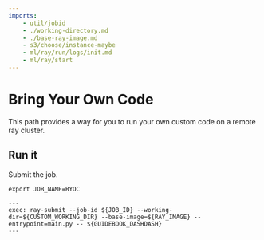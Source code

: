 ```yaml
---
imports:
    - util/jobid
    - ./working-directory.md
    - ./base-ray-image.md
    - s3/choose/instance-maybe
    - ml/ray/run/logs/init.md
    - ml/ray/start
---
```


# Bring Your Own Code

This path provides a way for you to run your own custom code on a remote ray cluster.

## Run it

Submit the job.

```shell
export JOB_NAME=BYOC
```

```shell
---
exec: ray-submit --job-id ${JOB_ID} --working-dir=${CUSTOM_WORKING_DIR} --base-image=${RAY_IMAGE} --entrypoint=main.py -- ${GUIDEBOOK_DASHDASH}
---
```
